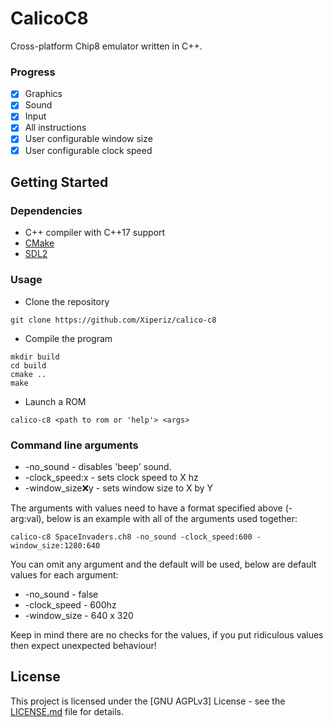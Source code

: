 # CalicoC8

Cross-platform Chip8 emulator written in C++.

### Progress

- [x] Graphics
- [x] Sound
- [x] Input
- [x] All instructions
- [x] User configurable window size
- [x] User configurable clock speed

## Getting Started

### Dependencies

* C++ compiler with C++17 support
* [CMake]("https://https://cmake.org")
* [SDL2]("https://www.libsdl.org")

### Usage

* Clone the repository

```
git clone https://github.com/Xiperiz/calico-c8
```

* Compile the program

```
mkdir build
cd build
cmake ..
make
```

* Launch a ROM

```
calico-c8 <path to rom or 'help'> <args>
```

### Command line arguments

* -no_sound - disables 'beep' sound.
* -clock_speed:x - sets clock speed to X hz
* -window_size:x:y - sets window size to X by Y

The arguments with values need to have a format specified above (-arg:val), below is an example with all of the
arguments used together:

```
calico-c8 SpaceInvaders.ch8 -no_sound -clock_speed:600 -window_size:1280:640
```

You can omit any argument and the default will be used, below are default values for each argument:

* -no_sound - false
* -clock_speed - 600hz
* -window_size - 640 x 320

Keep in mind there are no checks for the values, if you put ridiculous values then expect unexpected behaviour!

## License

This project is licensed under the [GNU AGPLv3] License - see the [LICENSE.md](LICENSE.md) file for details.
